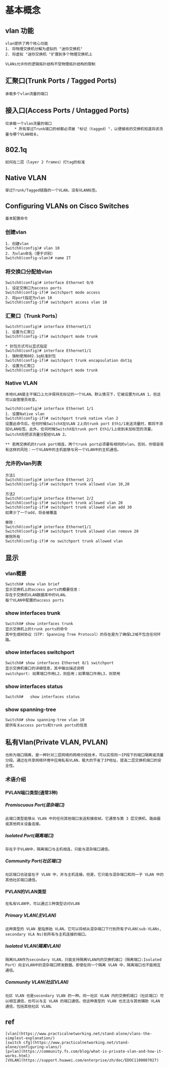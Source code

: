 # 基本概念

## vlan 功能
```
vlan提供了两个核心功能
1. 将物理交换机分解为虚拟的 "迷你交换机"
2. 将虚拟 "迷你交换机 "扩展到多个物理交换机上

VLANs允许你的逻辑拓扑结构不受物理拓扑结构的限制
```

## 汇聚口(Trunk Ports / Tagged Ports)
```
承载多个vlan流量的端口
```

## 接入口(Access Ports / Untagged Ports)
```
仅承载一个vlan流量的端口
    * 所有穿过Trunk端口的帧都必须被 "标记（tagged）"，以便接收的交换机知道将该流量与哪个VLAN相关。
```

## 802.1q
```
如何在二层（layer 2 frames）打tag的标准
```

## Native VLAN
```
穿过Trunk/Tagged链路的一个VLAN，没有VLAN标签。
```

## Configuring VLANs on Cisco Switches
```
基本配置命令
```

### 创建vlan
```
1. 创建vlan
SwitchX(config)# vlan 10
2. 为vlan命名（便于识别）
SwitchX(config-vlan)# name IT
```

### 将交换口分配给vlan
```
SwitchX(config)# interface Ethernet 0/0
1. 设定交换口为access ports
SwitchX(config-if)# switchport mode access
2. 将port指定为vlan 10
SwitchX(config-if)# switchport access vlan 10
```

### 汇聚口（Trunk Ports）
```
SwitchY(config)# interface Ethernet1/1
1. 设置为汇聚口
SwitchY(config-if)# switchport mode trunk

* 封包方式可以显式指定
SwitchX(config)# interface Ethernet1/1
1. 强制使用802.1q标准封包
SwitchX(config-if)# switchport trunk encapsulation dot1q
2. 设置为汇聚口
SwitchX(config-if)# switchport mode trunk
```

### Native VLAN
```
本地VLAN是主干端口上允许保持无标记的一个VLAN。默认情况下，它被设置为VLAN 1，但这可以由管理员改变。

SwitchX(config)# interface Ethernet 1/1
1. 设置Native vlan
SwitchX(config-if)# switchport trunk native vlan 2
设置此命令后，任何时候SwitchX在VLAN 2上向trunk port Eth1/1发送流量时，都将不添加VLAN标签。此外，任何时候SwitchX在trunk port Eth1/1上收到未加标签的流量，SwitchX将把该流量分配给VLAN 2。

** 若两交换机的trunk port相连，两个trunk port必须要有相同的vlan。否则，你很容易有这样的风险：一个VLAN中的主机能够与另一个VLAN中的主机通信。
```

### 允许的vlan列表
```
方法1
SwitchX(config)# interface Ethernet 2/1
SwitchX(config-if)# switchport trunk allowed vlan 10,20

方法2
SwitchX(config)# interface Ethernet 2/2
SwitchX(config-if)# switchport trunk allowed vlan 20
SwitchX(config-if)# switchport trunk allowed vlan add 30
如果少了一个add，将会被覆盖

移除：
SwitchX(config)# interface Ethernet1/1
SwitchX(config-if)# switchport trunk allowed vlan remove 20
移除所有
SwitchX(config-if)# no switchport trunk allowed vlan
```

## 显示

### vlan概要
```
SwitchX# show vlan brief
显示交换机上的access ports的概要信息：
存在于交换机VLAN数据库中的VLAN。
每个VLAN中配置的access ports
```

### show interfaces trunk
```
SwitchX# show interfaces trunk
显示交换机上的trunk ports的命令
其中生成树协议（STP: Spanning Tree Protocol）的存在是为了确保L2域不包含任何环路。
```

### show interfaces switchport
```
SwitchX# show interfaces Ethernet 0/1 switchport
显示交换机接口的详细信息，其中输出描述说明
switchport: 如果端口作用L2，则启用；如果端口作用L3，则禁用
```
### show interfaces status
```
SwitchX#   show interfaces status
```

### show spanning-tree
```
SwitchX# show spanning-tree vlan 10
提供有关access ports和trunk ports的信息
```

## 私有Vlan(Private VLAN, PVLAN)
```
也称为端口隔离，是一种针对二层网络的网络分段技术，可以实现同一IP段下的端口隔离或流量分段。通过在共享网络环境中应用私有VLAN，极大的节省了IP地址，提高二层交换机端口的安全性。
```
### 术语介绍

#### PVLAN端口类型(通常3种)
##### Promiscuous Port(混杂端口)
```
此端口类型能够从 VLAN 中的任何其他端口发送和接收帧。它通常与第 3 层交换机、路由器或其他网关设备连接。
```
##### Isolated Port(隔离端口)
```
存在于子VLAN中，隔离端口与主机相连，只能与混杂端口通信。
```
##### Community Port(社区端口)
```
社区端口也驻留在子 VLAN 中，并与主机连接。但是，它只能与混杂端口和同一子 VLAN 中的其他社区端口通信。
```
#### PVLAN的VLAN类型
```
在私有VLAN中，可以通过三种类型访问VLAN
```
##### Primary VLAN(主VLAN)
```
这种类型的 VLAN 是指原始 VLAN，它可以将帧从混杂端口下行到所有子VLAN(sub-VLANs, secondary VLA Ns)到所有与主机连接的端口。
```
##### Isolated VLAN(隔离VLAN)
```
隔离VLAN作为secondary VLAN，只能支持隔离VLAN内的交换机端口（隔离端口:Isolated Port）向主VLAN中的混杂端口转发数据。即使在同一个隔离 VLAN 中，隔离端口也不能相互通信。
```
##### Community VLAN(社区VLAN)
```
社区 VLAN 也是secondary VLAN 的一种。同一社区 VLAN 内的交换机端口（社区端口）可以相互通信，也可以与主 VLAN 的端口通信。但这种类型的 VLAN 也无法与其他辅助 VLAN 通信，包括其他社区 VLAN。
```
## ref
    [vlan](https://www.practicalnetworking.net/stand-alone/vlans-the-simplest-explanation/)
    [switch cfg](https://www.practicalnetworking.net/stand-alone/configuring-vlans/)
    [pvlan](https://community.fs.com/blog/what-is-private-vlan-and-how-it-works.html)
    [VXLAN](https://support.huawei.com/enterprise/zh/doc/EDOC1100087027)
